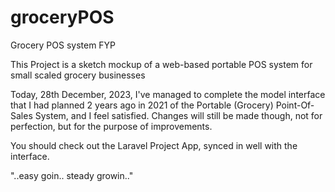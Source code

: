 # groceryPOS
Grocery POS system FYP

This Project is a sketch mockup of a web-based portable POS system for small scaled grocery businesses

Today, 28th December, 2023, I've managed to complete the model interface that I had planned 2 years ago in 2021
of the Portable (Grocery) Point-Of-Sales System, and I feel satisfied. Changes will still be made though, not for
perfection, but for the purpose of improvements.

You should check out the Laravel Project App, synced in well with the interface.

"..easy goin.. steady growin.."
